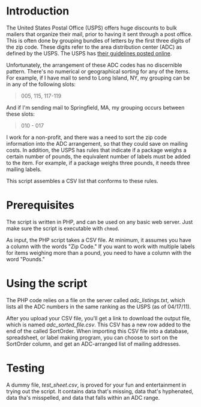 # Introduction #

The United States Postal Office (USPS) offers huge discounts to bulk mailers that organize their mail, prior to having it sent through a post office. This is often done by grouping bundles of letters by the first three digits of the zip code. These digits refer to the area distribution center (ADC) as defined by the USPS. The USPS has [their guidelines posted online](http://pe.usps.com/text/LabelingLists/L004.htm).

Unfortunately, the arrangement of these ADC codes has no discernible pattern. There's no numerical or geographical sorting for any of the items.  For example, if I have mail to send to Long Island, NY, my grouping can be in any of the following slots:

> 005, 115, 117-119

And if I'm sending mail to Springfield, MA, my grouping occurs between these slots:

> 010 - 017

I work for a non-profit, and there was a need to sort the zip code information into the ADC arrangement, so that they could save on mailing costs. In addition, the USPS has rules that indicate if a package weighs a certain number of pounds, the equivalent number of labels must be added to the item. For example, if a package weighs three pounds, it needs three mailing labels.

This script assembles a CSV list that conforms to these rules.

# Prerequisites #

The script is written in PHP, and can be used on any basic web server. Just make sure the script is executable with `chmod`.

As input, the PHP script takes a CSV file. At minimum, it assumes you have a column with the words "Zip Code." If you want to work with multiple labels for items weighing more than a pound, you need to have a column with the word "Pounds." 


# Using the script #

The PHP code relies on a file on the server called _adc\_listings.txt_, which lists all the ADC numbers in the same ranking as the USPS (as of 04/17/11).

After you upload your CSV file, you'll get a link to download the output file, which is named _adc\_sorted\_file.csv_. This CSV has a new row added to the end of the called SortOrder. When importing this CSV file into a database, spreadsheet, or label making program, you can choose to sort on the SortOrder column, and get an ADC-arranged list of mailing addresses.

# Testing #

A dummy file, _test\_sheet.csv_, is proved for your fun and entertainment in trying out the script. It contains data that's missing, data that's hyphenated, data tha's misspelled, and data that falls within an ADC range.
